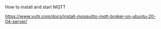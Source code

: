 How to install and start MQTT

https://www.vultr.com/docs/install-mosquitto-mqtt-broker-on-ubuntu-20-04-server/